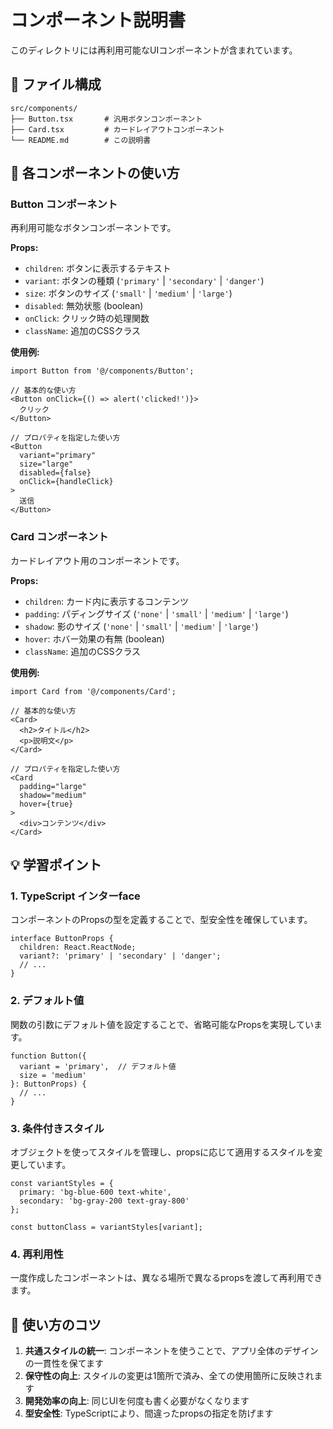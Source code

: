 # コンポーネント説明書

このディレクトリには再利用可能なUIコンポーネントが含まれています。

## 📁 ファイル構成

```
src/components/
├── Button.tsx       # 汎用ボタンコンポーネント
├── Card.tsx         # カードレイアウトコンポーネント
└── README.md        # この説明書
```

## 🔧 各コンポーネントの使い方

### Button コンポーネント

再利用可能なボタンコンポーネントです。

**Props:**
- `children`: ボタンに表示するテキスト
- `variant`: ボタンの種類 (`'primary'` | `'secondary'` | `'danger'`)
- `size`: ボタンのサイズ (`'small'` | `'medium'` | `'large'`)
- `disabled`: 無効状態 (boolean)
- `onClick`: クリック時の処理関数
- `className`: 追加のCSSクラス

**使用例:**
```tsx
import Button from '@/components/Button';

// 基本的な使い方
<Button onClick={() => alert('clicked!')}>
  クリック
</Button>

// プロパティを指定した使い方
<Button 
  variant="primary" 
  size="large"
  disabled={false}
  onClick={handleClick}
>
  送信
</Button>
```

### Card コンポーネント

カードレイアウト用のコンポーネントです。

**Props:**
- `children`: カード内に表示するコンテンツ
- `padding`: パディングサイズ (`'none'` | `'small'` | `'medium'` | `'large'`)
- `shadow`: 影のサイズ (`'none'` | `'small'` | `'medium'` | `'large'`)
- `hover`: ホバー効果の有無 (boolean)
- `className`: 追加のCSSクラス

**使用例:**
```tsx
import Card from '@/components/Card';

// 基本的な使い方
<Card>
  <h2>タイトル</h2>
  <p>説明文</p>
</Card>

// プロパティを指定した使い方
<Card 
  padding="large" 
  shadow="medium" 
  hover={true}
>
  <div>コンテンツ</div>
</Card>
```

## 💡 学習ポイント

### 1. TypeScript インターface
コンポーネントのPropsの型を定義することで、型安全性を確保しています。

```tsx
interface ButtonProps {
  children: React.ReactNode;
  variant?: 'primary' | 'secondary' | 'danger';
  // ...
}
```

### 2. デフォルト値
関数の引数にデフォルト値を設定することで、省略可能なPropsを実現しています。

```tsx
function Button({ 
  variant = 'primary',  // デフォルト値
  size = 'medium'
}: ButtonProps) {
  // ...
}
```

### 3. 条件付きスタイル
オブジェクトを使ってスタイルを管理し、propsに応じて適用するスタイルを変更しています。

```tsx
const variantStyles = {
  primary: 'bg-blue-600 text-white',
  secondary: 'bg-gray-200 text-gray-800'
};

const buttonClass = variantStyles[variant];
```

### 4. 再利用性
一度作成したコンポーネントは、異なる場所で異なるpropsを渡して再利用できます。

## 🚀 使い方のコツ

1. **共通スタイルの統一**: コンポーネントを使うことで、アプリ全体のデザインの一貫性を保てます
2. **保守性の向上**: スタイルの変更は1箇所で済み、全ての使用箇所に反映されます
3. **開発効率の向上**: 同じUIを何度も書く必要がなくなります
4. **型安全性**: TypeScriptにより、間違ったpropsの指定を防げます